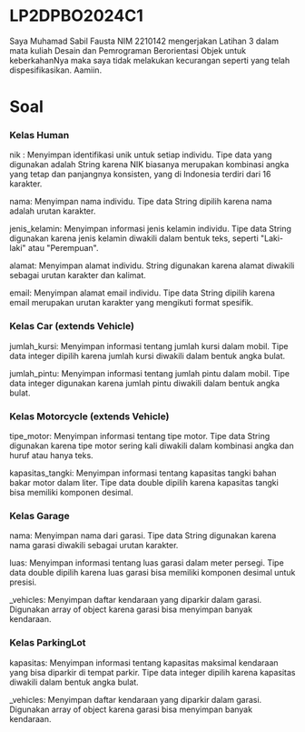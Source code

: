 # LP2DPBO2024C1

Saya Muhamad Sabil Fausta NIM 2210142 mengerjakan Latihan 3 dalam mata kuliah Desain dan Pemrograman Berorientasi Objek untuk keberkahanNya maka saya tidak melakukan kecurangan seperti yang telah dispesifikasikan. Aamiin.

# Soal

### Kelas Human

nik : Menyimpan identifikasi unik untuk setiap individu. Tipe data yang digunakan adalah String karena NIK biasanya merupakan kombinasi angka yang tetap dan panjangnya konsisten, yang di Indonesia terdiri dari 16 karakter.

nama: Menyimpan nama individu. Tipe data String dipilih karena nama adalah urutan karakter.

jenis_kelamin: Menyimpan informasi jenis kelamin individu. Tipe data String digunakan karena jenis kelamin diwakili dalam bentuk teks, seperti "Laki-laki" atau "Perempuan".

alamat: Menyimpan alamat individu. String digunakan karena alamat diwakili sebagai urutan karakter dan kalimat.

email: Menyimpan alamat email individu. Tipe data String dipilih karena email merupakan urutan karakter yang mengikuti format spesifik.

### Kelas Car (extends Vehicle)

jumlah_kursi: Menyimpan informasi tentang jumlah kursi dalam mobil. Tipe data integer dipilih karena jumlah kursi diwakili dalam bentuk angka bulat.

jumlah_pintu: Menyimpan informasi tentang jumlah pintu dalam mobil. Tipe data integer digunakan karena jumlah pintu diwakili dalam bentuk angka bulat.

### Kelas Motorcycle (extends Vehicle)

tipe_motor: Menyimpan informasi tentang tipe motor. Tipe data String digunakan karena tipe motor sering kali diwakili dalam kombinasi angka dan huruf atau hanya teks.

kapasitas_tangki: Menyimpan informasi tentang kapasitas tangki bahan bakar motor dalam liter. Tipe data double dipilih karena kapasitas tangki bisa memiliki komponen desimal.

### Kelas Garage

nama: Menyimpan nama dari garasi. Tipe data String digunakan karena nama garasi diwakili sebagai urutan karakter.

luas: Menyimpan informasi tentang luas garasi dalam meter persegi. Tipe data double dipilih karena luas garasi bisa memiliki komponen desimal untuk presisi.

\_vehicles: Menyimpan daftar kendaraan yang diparkir dalam garasi. Digunakan array of object karena garasi bisa menyimpan banyak kendaraan.

### Kelas ParkingLot

kapasitas: Menyimpan informasi tentang kapasitas maksimal kendaraan yang bisa diparkir di tempat parkir. Tipe data integer dipilih karena kapasitas diwakili dalam bentuk angka bulat.

\_vehicles: Menyimpan daftar kendaraan yang diparkir dalam garasi. Digunakan array of object karena garasi bisa menyimpan banyak kendaraan.
